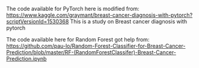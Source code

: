 The code available for PyTorch here is modified from:
https://www.kaggle.com/graymant/breast-cancer-diagnosis-with-pytorch?scriptVersionId=1530368
This is a study on Breast cancer diagnosis with pytorch

The code available here for Random Forest got help from:
https://github.com/pau-lo/Random-Forest-Classifier-for-Breast-Cancer-Prediction/blob/master/RF-(RandomForestClassifer)-Breast-Cancer-Prediction.ipynb

